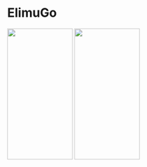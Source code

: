 # ElimuGo 

<img src="https://user-images.githubusercontent.com/84619303/148060427-64068b0a-3e63-47d7-9d5c-bca436921a8c.png" width="150" height="300"/>
<img src="https://user-images.githubusercontent.com/84619303/148060480-af4dd9e8-d26a-4fa9-aac4-42284203a64e.png" width="150" height="300"/>

